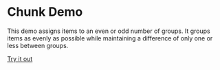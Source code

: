 # Chunk Demo

This demo assigns items to an even or odd number of groups. It groups items as evenly as possible while maintaining a difference of only one or less between groups. 

[Try it out](http://schuchard.github.io/js25chunk)
